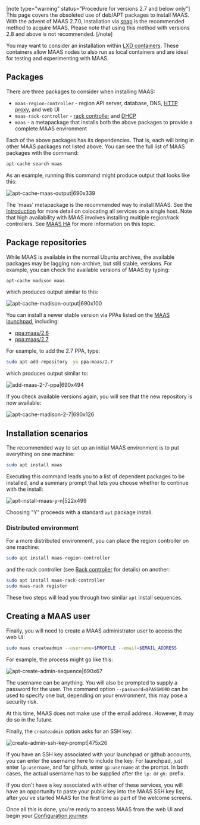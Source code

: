 [note type="warning" status="Procedure for versions 2.7 and below only"]
This page covers the obsoleted use of deb/APT packages to install MAAS.  With the advent of MAAS 2.7.0, installation via [snap](/t/maas-installation-from-a-snap/773) is the recommended method to acquire MAAS.  Please note that using this method with versions 2.8 and above is not recommended.
[/note]  

You may want to consider an installation within [LXD containers](/t/install-with-lxd/757). These containers allow MAAS nodes to also run as local containers and are ideal for testing and experimenting with MAAS.

<h2 id="heading--packages">Packages</h2>

There are three packages to consider when installing MAAS:

- `maas-region-controller` - region API server, database, DNS, [HTTP proxy](/t/proxy/763), and web UI
- `maas-rack-controller` - [rack controller](/t/rack-controllers/771) and [DHCP](/t/managing-dhcp/759)
- `maas` - a metapackage that installs both the above packages to provide a complete MAAS environment

Each of the above packages has its dependencies. That is, each will bring in other MAAS packages not listed above. You can see the full list of MAAS packages with the command:

``` bash
apt-cache search maas
```

As an example, running this command might produce output that looks like this:

![apt-cache-maas-output|690x339](upload://giaZfenWDEkils5KCgA6BlgC6L.jpeg) 

The 'maas' metapackage is the recommended way to install MAAS. See the [Introduction](/t/what-is-maas/840#heading--key-components-and-colocation-of-all-services) for more detail on colocating all services on a single host.  Note that high availability with MAAS involves installing multiple region/rack controllers. See [MAAS HA](/t/high-availability/804) for more information on this topic.

<h2 id="heading--package-repositories">Package repositories</h2>

While MAAS is available in the normal Ubuntu archives, the available packages may be lagging non-archive, but still stable, versions.  For example, you can check the available versions of MAAS by typing: 

``` bash
apt-cache madison maas
```

which produces output similar to this:

![apt-cache-madison-output|690x100](upload://vbYbb4hTxUaiufHj4aErENwkVAh.jpeg) 

You can install a newer stable version via PPAs listed on the [MAAS launchpad](https://launchpad.net/~maas), including:

-   [ppa:maas/2.6](https://launchpad.net/~maas/+archive/ubuntu/2.6)
-   [ppa:maas/2.7](https://launchpad.net/~maas/+archive/ubuntu/2.7)

For example, to add the 2.7 PPA, type:

``` bash
sudo apt-add-repository -yu ppa:maas/2.7
```

which produces output similar to:

![add-maas-2-7-ppa|690x494](upload://p65sJ6uRq2w22SFfxvLze2dEjsP.jpeg) 

If you check available versions again, you will see that the new repository is now available:

![apt-cache-madison-2-7|690x126](upload://1ukIlIJPuPTYDZa2STEcNGJF1hv.jpeg) 

<h2 id="heading--installation-scenarios">Installation scenarios</h2>

The recommended way to set up an initial MAAS environment is to put everything on one machine:

``` bash
sudo apt install maas
```

Executing this command leads you to a list of dependent packages to be installed, and a summary prompt that lets you choose whether to continue with the install:

![apt-install-maas-y-n|522x499](upload://26gNdi5vdnCMEDqgO9bp2xXz68R.jpeg) 

Choosing "Y" proceeds with a standard <code>apt</code> package install.

<h3>Distributed environment</h3> 

<p>For a more distributed environment, you can place the region controller on one machine:</p>

``` bash
sudo apt install maas-region-controller
```

and the rack controller (see [Rack controller](/t/rack-controllers/771) for details) on another:

``` bash
sudo apt install maas-rack-controller
sudo maas-rack register
```

These two steps will lead you through two similar <code>apt</code> install sequences.

<h2 id="heading--creating-a-maas-user">Creating a MAAS user</h2>

<p>Finally, you will need to create a MAAS administrator user to access the web UI:</p>

``` bash
sudo maas createadmin --username=$PROFILE --email=$EMAIL_ADDRESS
```

<p>For example, the process might go like this:</p>

![apt-create-admin-sequence|690x67](upload://72BsWNvix7Wfm45vFLbMIjV6WBX.jpeg) 
<p>The username can be anything. You will also be prompted to supply a password for the user. The command option <code>--password=$PASSWORD</code> can be used to specify one but, depending on your environment, this may pose a security risk.</p>
<div class="p-notification">
<p class="p-notification__response">At this time, MAAS does not make use of the email address. However, it may do so in the future.</p>
</div>

Finally, the <code>createadmin</code> option asks for an SSH key:

![create-admin-ssh-key-prompt|475x26](upload://a9E7n9qKDwZCeuDvLKwyv3imTXE.jpeg) 

<p>If you have an SSH key associated with your launchpad or github accounts, you can enter the username here to include the key.  For launchpad, just enter <code>lp:username</code>, and for github, enter <code>gp:username</code> at the prompt.  In both cases, the actual username has to be supplied after the <code>lp:</code> or <code>gh:</code> prefix. </p>

<p>If you don't have a key associated with either of these services, you will have an opportunity to paste your public key into the MAAS SSH key list, after you've started MAAS for the first time as part of the welcome screens.</p>

Once all this is done, you're ready to access MAAS from the web UI and begin your [Configuration journey](https://maas.io/docs/configuration-journey).